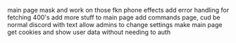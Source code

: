 main page mask and work on those fkn phone effects
add error handling for fetching 400's
add more stuff to main page
add commands page, cud be normal discord with text
allow admins to change settings
make main page get cookies and show user data without needing to auth